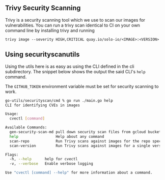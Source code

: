 ## Trivy Security Scanning

Trivy is a security scanning tool which we use to scan our images for vulnerabilities.
You can run a trivy scan identical to CI on your own command line by installing trivy and running
```shell
trivy image --severity HIGH,CRITICAL quay.io/solo-io/<IMAGE>:<VERSION>
```

## Using securityscanutils
Using the utils here is as easy as using the CLI defined in the cli subdirectory. The snippet
below shows the output the said CLI's `help` command.

The `GITHUB_TOKEN` environment variable must be set for security scanning to work.

```bash
go-utils/securityscan/cmd % go run ./main.go help
CLI for identifying CVEs in images

Usage:
  cvectl [command]

Available Commands:
  gen-security-scan-md pull down security scan files from gcloud bucket and generate docs markdown file
  help                 Help about any command
  scan-repo            Run Trivy scans against images for the repo specified and upload scan results to a google cloud bucket
  scan-version         Run Trivy scans against images for a single version

Flags:
  -h, --help      help for cvectl
  -v, --verbose   Enable verbose logging

Use "cvectl [command] --help" for more information about a command.
```